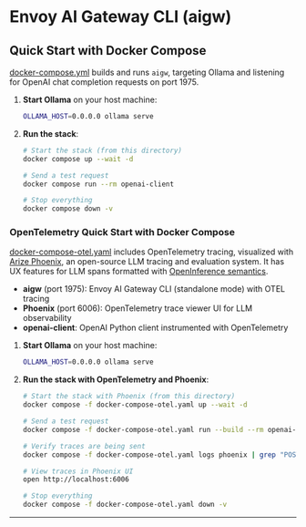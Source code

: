 # Envoy AI Gateway CLI (aigw)

## Quick Start with Docker Compose

[docker-compose.yml](docker-compose.yaml) builds and runs `aigw`, targeting
Ollama and listening for OpenAI chat completion requests on port 1975.

1. **Start Ollama** on your host machine:

   ```bash
   OLLAMA_HOST=0.0.0.0 ollama serve
   ```

2. **Run the stack**:

   ```bash
   # Start the stack (from this directory)
   docker compose up --wait -d

   # Send a test request
   docker compose run --rm openai-client

   # Stop everything
   docker compose down -v
   ```

### OpenTelemetry Quick Start with Docker Compose

[docker-compose-otel.yaml](docker-compose-otel.yaml) includes OpenTelemetry
tracing, visualized with [Arize Phoenix][phoenix], an open-source LLM tracing
and evaluation system. It has UX features for LLM spans formatted with
[OpenInference semantics][openinference].

- **aigw** (port 1975): Envoy AI Gateway CLI (standalone mode) with OTEL tracing
- **Phoenix** (port 6006): OpenTelemetry trace viewer UI for LLM observability
- **openai-client**: OpenAI Python client instrumented with OpenTelemetry

1. **Start Ollama** on your host machine:
   ```bash
   OLLAMA_HOST=0.0.0.0 ollama serve
   ```

2. **Run the stack with OpenTelemetry and Phoenix**:
   ```bash
   # Start the stack with Phoenix (from this directory)
   docker compose -f docker-compose-otel.yaml up --wait -d

   # Send a test request
   docker compose -f docker-compose-otel.yaml run --build --rm openai-client

   # Verify traces are being sent
   docker compose -f docker-compose-otel.yaml logs phoenix | grep "POST /v1/traces"

   # View traces in Phoenix UI
   open http://localhost:6006

   # Stop everything
   docker compose -f docker-compose-otel.yaml down -v
   ```

---
[openinference]: https://github.com/Arize-ai/openinference/tree/main/spec
[phoenix]: https://docs.arize.com/phoenix
